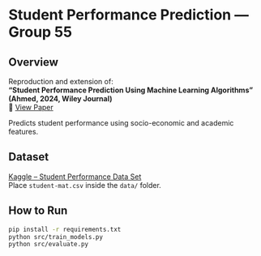 # Student Performance Prediction — Group 55

## Overview
Reproduction and extension of:  
**“Student Performance Prediction Using Machine Learning Algorithms” (Ahmed, 2024, Wiley Journal)**  
🔗 [View Paper](https://onlinelibrary.wiley.com/doi/10.1155/2024/4067721)

Predicts student performance using socio-economic and academic features.

## Dataset
[Kaggle – Student Performance Data Set](https://www.kaggle.com/datasets/larsen0966/student-performance-data-set)  
Place `student-mat.csv` inside the `data/` folder.

## How to Run
```bash
pip install -r requirements.txt
python src/train_models.py
python src/evaluate.py
